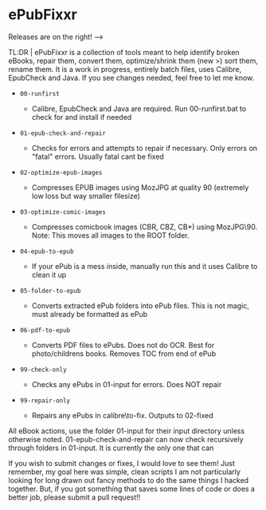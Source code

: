 # ePubFixxr

Releases are on the right! --> 

TL:DR | ePubFixxr is a collection of tools meant to help identify broken eBooks, repair them, convert them, optimize/shrink them (new >) sort them, rename them. It is a work in progress, entirely batch files, uses Calibre, EpubCheck and Java. If you see changes needed, feel free to let me know.

* `00-runfirst`
  * Calibre, EpubCheck and Java are required. Run 00-runfirst.bat to check for and install if needed
* `01-epub-check-and-repair`
  * Checks for errors and attempts to repair if necessary. Only errors on "fatal" errors. Usually fatal cant be fixed
* `02-optimize-epub-images`
  * Compresses EPUB images using MozJPG at quality 90 (extremely low loss but way smaller filesize) 
* `03-optimize-comic-images`
  * Compresses comicbook images (CBR, CBZ, CB*) using MozJPG\90. Note: This moves all images to the ROOT folder.
* `04-epub-to-epub`
  * If your ePub is a mess inside, manually run this and it uses Calibre to clean it up
* `05-folder-to-epub`
  * Converts extracted ePub folders into ePub files. This is not magic, must already be formatted as ePub
* `06-pdf-to-epub`
  * Converts PDF files to ePubs. Does not do OCR. Best for photo/childrens books. Removes TOC from end of ePub

* `99-check-only`
  * Checks any ePubs in 01-input for errors. Does NOT repair
* `99-repair-only`
  * Repairs any ePubs in calibre\to-fix. Outputs to 02-fixed
  
 
All eBook actions, use the folder 01-input for their input directory unless otherwise noted.
01-epub-check-and-repair can now check recursively through folders in 01-input. It is currently the only one that can

If you wish to submit changes or fixes, I would love to see them! Just remember, my goal here was simple, clean scripts
I am not particularly  looking for long drawn out fancy methods to do the same things I hacked together.
But, if you got something that saves some lines of code or does a better job, please submit a pull request!!
